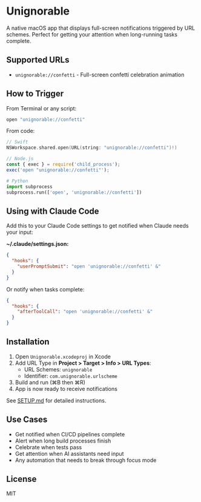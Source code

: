 # Unignorable

A native macOS app that displays full-screen notifications triggered by URL schemes. Perfect for getting your attention when long-running tasks complete.

## Supported URLs

- `unignorable://confetti` - Full-screen confetti celebration animation

## How to Trigger

From Terminal or any script:

```bash
open "unignorable://confetti"
```

From code:

```swift
// Swift
NSWorkspace.shared.open(URL(string: "unignorable://confetti")!)
```

```javascript
// Node.js
const { exec } = require('child_process');
exec('open "unignorable://confetti"');
```

```python
# Python
import subprocess
subprocess.run(['open', 'unignorable://confetti'])
```

## Using with Claude Code

Add this to your Claude Code settings to get notified when Claude needs your input:

**~/.claude/settings.json:**
```json
{
  "hooks": {
    "userPromptSubmit": "open 'unignorable://confetti' &"
  }
}
```

Or notify when tasks complete:

```json
{
  "hooks": {
    "afterToolCall": "open 'unignorable://confetti' &"
  }
}
```

## Installation

1. Open `Unignorable.xcodeproj` in Xcode
2. Add URL Type in **Project > Target > Info > URL Types**:
   - URL Schemes: `unignorable`
   - Identifier: `com.unignorable.urlscheme`
3. Build and run (⌘B then ⌘R)
4. App is now ready to receive notifications

See [SETUP.md](SETUP.md) for detailed instructions.

## Use Cases

- Get notified when CI/CD pipelines complete
- Alert when long build processes finish
- Celebrate when tests pass
- Get attention when AI assistants need input
- Any automation that needs to break through focus mode

## License

MIT

